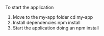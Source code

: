 To start the application

1. Move to the my-app folder 
   cd my-app
2. Install dependencies
   npm install
3. Start the application doing an
   npm install